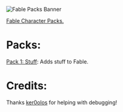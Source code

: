 ![Fable Packs Banner](https://i.imgur.com/JCY0CHu.png)

[Fable Character Packs.](https://github.com/ker0olos/fable)  

# Packs:
[Pack 1: Stuff](https://github.com/ImmortalWay/Pack1): Adds stuff to Fable.
# Credits:
Thanks [ker0olos](https://github.com/ker0olos) for helping with debugging!
